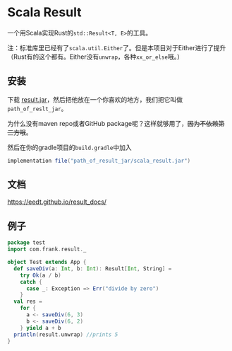 # Scala Result

一个用Scala实现Rust的`std::Result<T, E>`的工具。

注：标准库里已经有了`scala.util.Either`了。但是本项目对于Either进行了提升（Rust有的这个都有。Either没有`unwrap`，各种`xx_or_else`哦。）

## 安装

下载 [result.jar](https://github.com/EEDT/Scala_Result/releases/download/2.5.1/Scala_Result.jar)，然后把他放在一个你喜欢的地方，我们把它叫做`path_of_reslt_jar`。

为什么没有maven repo或者GitHub package呢？这样就够用了，~~因为不依赖第三方哦~~。

然后在你的gradle项目的`build.gradle`中加入

```groovy
implementation file("path_of_result_jar/scala_result.jar")
```

## 文档

<https://eedt.github.io/result_docs/>

## 例子

```scala
package test
import com.frank.result._

object Test extends App {
  def saveDiv(a: Int, b: Int): Result[Int, String] =
    try Ok(a / b)
    catch {
      case _: Exception => Err("divide by zero")
    }
  val res =
    for {
      a <- saveDiv(6, 3)
      b <- saveDiv(6, 2)
    } yield a + b
  println(result.unwrap) //prints 5
}
```
